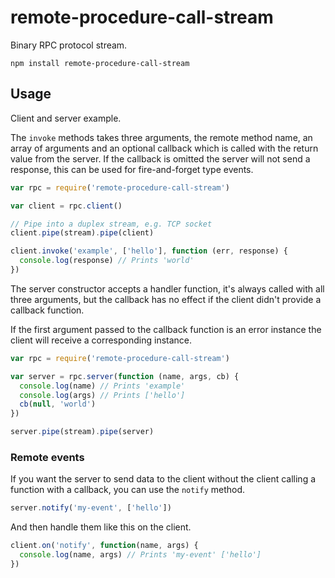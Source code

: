 # remote-procedure-call-stream

Binary RPC protocol stream.

    npm install remote-procedure-call-stream

## Usage

Client and server example.

The `invoke` methods takes three arguments, the remote method name, an array of arguments and an optional callback which is called with the return value from the server. If the callback is omitted the server will not send a response, this can be used for fire-and-forget type events.

```javascript
var rpc = require('remote-procedure-call-stream')

var client = rpc.client()

// Pipe into a duplex stream, e.g. TCP socket
client.pipe(stream).pipe(client)

client.invoke('example', ['hello'], function (err, response) {
  console.log(response) // Prints 'world'
})
```

The server constructor accepts a handler function, it's always called with all three arguments, but the callback has no effect if the client didn't provide a callback function.

If the first argument passed to the callback function is an error instance the client will receive a corresponding instance.

```javascript
var rpc = require('remote-procedure-call-stream')

var server = rpc.server(function (name, args, cb) {
  console.log(name) // Prints 'example'
  console.log(args) // Prints ['hello']
  cb(null, 'world')
})

server.pipe(stream).pipe(server)
```

### Remote events

If you want the server to send data to the client without the client calling a function with a callback, you can
use the `notify` method.

```javascript
server.notify('my-event', ['hello'])
```

And then handle them like this on the client.


```javascript
client.on('notify', function(name, args) {
  console.log(name, args) // Prints 'my-event' ['hello']
})
```
